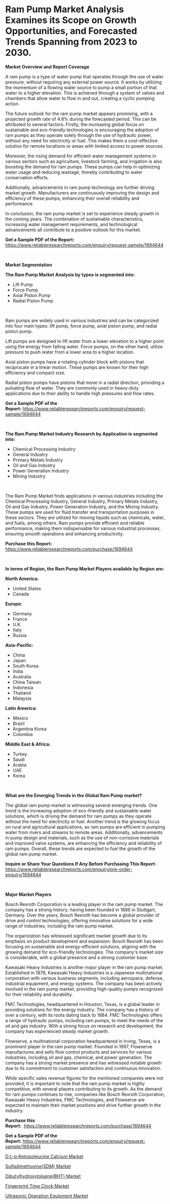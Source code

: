 <p><h1>Ram Pump Market Analysis Examines its Scope on Growth Opportunities, and Forecasted Trends Spanning from 2023 to 2030.</h1></p><p><strong>Market Overview and Report Coverage</strong></p>
<p><p>A ram pump is a type of water pump that operates through the use of water pressure, without requiring any external power source. It works by utilizing the momentum of a flowing water source to pump a small portion of that water to a higher elevation. This is achieved through a system of valves and chambers that allow water to flow in and out, creating a cyclic pumping action.</p><p>The future outlook for the ram pump market appears promising, with a projected growth rate of 4.8% during the forecasted period. This can be attributed to several factors. Firstly, the increasing global focus on sustainable and eco-friendly technologies is encouraging the adoption of ram pumps as they operate solely through the use of hydraulic power, without any need for electricity or fuel. This makes them a cost-effective solution for remote locations or areas with limited access to power sources.</p><p>Moreover, the rising demand for efficient water management systems in various sectors such as agriculture, livestock farming, and irrigation is also boosting the demand for ram pumps. These pumps can help in optimizing water usage and reducing wastage, thereby contributing to water conservation efforts.</p><p>Additionally, advancements in ram pump technology are further driving market growth. Manufacturers are continuously improving the design and efficiency of these pumps, enhancing their overall reliability and performance.</p><p>In conclusion, the ram pump market is set to experience steady growth in the coming years. The combination of sustainable characteristics, increasing water management requirements, and technological advancements all contribute to a positive outlook for this market.</p></p>
<p><strong>Get a Sample PDF of the Report:</strong> <a href="https://www.reliableresearchreports.com/enquiry/request-sample/1694644">https://www.reliableresearchreports.com/enquiry/request-sample/1694644</a></p>
<p>&nbsp;</p>
<p><strong>Market Segmentation</strong></p>
<p><strong>The Ram Pump Market Analysis by types is segmented into:</strong></p>
<p><ul><li>Lift Pump</li><li>Force Pump</li><li>Axial Piston Pump</li><li>Radial Piston Pump</li></ul></p>
<p>&nbsp;</p>
<p><p>Ram pumps are widely used in various industries and can be categorized into four main types: lift pump, force pump, axial piston pump, and radial piston pump. </p><p>Lift pumps are designed to lift water from a lower elevation to a higher point using the energy from falling water. Force pumps, on the other hand, utilize pressure to push water from a lower area to a higher location. </p><p>Axial piston pumps have a rotating cylinder block with pistons that reciprocate in a linear motion. These pumps are known for their high efficiency and compact size. </p><p>Radial piston pumps have pistons that move in a radial direction, providing a pulsating flow of water. They are commonly used in heavy-duty applications due to their ability to handle high pressures and flow rates.</p></p>
<p><strong>Get a Sample PDF of the Report:</strong>&nbsp;<a href="https://www.reliableresearchreports.com/enquiry/request-sample/1694644">https://www.reliableresearchreports.com/enquiry/request-sample/1694644</a></p>
<p>&nbsp;</p>
<p><strong>The Ram Pump Market Industry Research by Application is segmented into:</strong></p>
<p><ul><li>Chemical Processing Industry</li><li>General Industry</li><li>Primary Metals Industry</li><li>Oil and Gas Industry</li><li>Power Generation Industry</li><li>Mining Industry</li></ul></p>
<p>&nbsp;</p>
<p><p>The Ram Pump Market finds applications in various industries including the Chemical Processing Industry, General Industry, Primary Metals Industry, Oil and Gas Industry, Power Generation Industry, and the Mining Industry. These pumps are used for fluid transfer and transportation purposes in these sectors. They are utilized for moving liquids such as chemicals, water, and fuels, among others. Ram pumps provide efficient and reliable performance, making them indispensable for various industrial processes, ensuring smooth operations and enhancing productivity.</p></p>
<p><strong>Purchase this Report:</strong>&nbsp; <a href="https://www.reliableresearchreports.com/purchase/1694644">https://www.reliableresearchreports.com/purchase/1694644</a></p>
<p>&nbsp;</p>
<p><strong>In terms of Region, the Ram Pump Market Players available by Region are:</strong></p>
<p>
    <p> <strong> North America: </strong>
        <ul>
            <li>United States</li>
            <li>Canada</li>
        </ul>
        </p> 
    <p> <strong> Europe: </strong>
        <ul>
            <li>Germany</li>
            <li>France</li>
            <li>U.K.</li>
            <li>Italy</li>
            <li>Russia</li>
        </ul>
        </p> 
    <p> <strong> Asia-Pacific: </strong>
        <ul>
            <li>China</li>
            <li>Japan</li>
            <li>South Korea</li>
            <li>India</li>
            <li>Australia</li>
            <li>China Taiwan</li>
            <li>Indonesia</li>
            <li>Thailand</li>
            <li>Malaysia</li>
        </ul>
        </p> 
    <p> <strong> Latin America: </strong>
        <ul>
            <li>Mexico</li>
            <li>Brazil</li>
            <li>Argentina Korea</li>
            <li>Colombia</li>
        </ul>
        </p> 
    <p> <strong> Middle East & Africa: </strong>
        <ul>
            <li>Turkey</li>
            <li>Saudi</li>
            <li>Arabia</li>
            <li>UAE</li>
            <li>Korea</li>
        </ul>
    </p>
    </p>
<p>&nbsp;</p>
<p><strong>What are the Emerging Trends in the Global Ram Pump market?</strong></p>
<p><p>The global ram pump market is witnessing several emerging trends. One trend is the increasing adoption of eco-friendly and sustainable water solutions, which is driving the demand for ram pumps as they operate without the need for electricity or fuel. Another trend is the growing focus on rural and agricultural applications, as ram pumps are efficient in pumping water from rivers and streams to remote areas. Additionally, advancements in pump design and materials, such as the use of non-corrosive materials and improved valve systems, are enhancing the efficiency and reliability of ram pumps. Overall, these trends are expected to fuel the growth of the global ram pump market.</p></p>
<p><strong>Inquire or Share Your Questions If Any Before Purchasing This Report</strong>- <a href="https://www.reliableresearchreports.com/enquiry/pre-order-enquiry/1694644">https://www.reliableresearchreports.com/enquiry/pre-order-enquiry/1694644</a></p>
<p>&nbsp;</p>
<p><strong>Major Market Players</strong></p>
<p><p>Bosch Rexroth Corporation is a leading player in the ram pump market. The company has a strong history, having been founded in 1886 in Stuttgart, Germany. Over the years, Bosch Rexroth has become a global provider of drive and control technologies, offering innovative solutions for a wide range of industries, including the ram pump market.</p><p>The organization has witnessed significant market growth due to its emphasis on product development and expansion. Bosch Rexroth has been focusing on sustainable and energy-efficient solutions, aligning with the growing demand for eco-friendly technologies. The company's market size is considerable, with a global presence and a strong customer base.</p><p>Kawasaki Heavy Industries is another major player in the ram pump market. Established in 1878, Kawasaki Heavy Industries is a Japanese multinational corporation with various business segments, including aerospace, defense, industrial equipment, and energy systems. The company has been actively involved in the ram pump market, providing high-quality pumps recognized for their reliability and durability.</p><p>FMC Technologies, headquartered in Houston, Texas, is a global leader in providing solutions for the energy industry. The company has a history of over a century, with its roots dating back to 1884. FMC Technologies offers a range of hydraulic pumps, including ram pumps, to meet the needs of the oil and gas industry. With a strong focus on research and development, the company has experienced steady market growth.</p><p>Flowserve, a multinational corporation headquartered in Irving, Texas, is a prominent player in the ram pump market. Founded in 1997, Flowserve manufactures and sells flow control products and services for various industries, including oil and gas, chemical, and power generation. The company has a strong market presence and has witnessed notable growth due to its commitment to customer satisfaction and continuous innovation.</p><p>While specific sales revenue figures for the mentioned companies were not provided, it is important to note that the ram pump market is highly competitive, with several players contributing to its growth. As the demand for ram pumps continues to rise, companies like Bosch Rexroth Corporation, Kawasaki Heavy Industries, FMC Technologies, and Flowserve are expected to maintain their market positions and drive further growth in the industry.</p></p>
<p><strong>Purchase this Report:</strong>&nbsp;&nbsp;<a href="https://www.reliableresearchreports.com/purchase/1694644">https://www.reliableresearchreports.com/purchase/1694644</a></p>
<p></p>
<p><strong>Get a Sample PDF of the Report:</strong>&nbsp;<a href="https://www.reliableresearchreports.com/enquiry/request-sample/1694644">https://www.reliableresearchreports.com/enquiry/request-sample/1694644</a></p>
<p><p><a href="https://www.linkedin.com/pulse/dl-alpha-ketoisoleucine-calcium-market-share-amp-new-trends/">D,L-α-Ketoisoleucine Calcium Market</a></p><p><a href="https://www.linkedin.com/pulse/sulfadimethoxinesdm-market-share-amp-new-trends-analysis/">Sulfadimethoxine(SDM) Market</a></p><p><a href="https://www.linkedin.com/pulse/dibutylhydroxytoluenebht-market-size-2023-2030-global/">Dibutylhydroxytoluene(BHT) Market</a></p><p><a href="https://github.com/vimar16th/Market-Research-Report-List-1/blob/main/fingerprint-time-clock-market.md">Fingerprint Time Clock Market</a></p><p><a href="https://github.com/sofayahoo2023/Market-Research-Report-List-1/blob/main/ultrasonic-operation-equipment-market.md">Ultrasonic Operation Equipment Market</a></p></p>